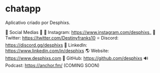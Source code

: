 # chatapp

Aplicativo criado por Desphixs.

🔗 Social Medias 🔗 
📸 Instagram: https://www.instagram.com/desphixs_
📱 Twitter: https://twitter.com/Destinyfranks10 
⭐ Discord: https://discord.gg/desphixs
📝 LinkedIn: https://www.linkedin.com/in/desphixs
🌎 Website: https://www.desphixs.com
📂 GitHub: https://github.com/desphixs
🔊 Podcast: https://anchor.fm/ (COMING SOON)
